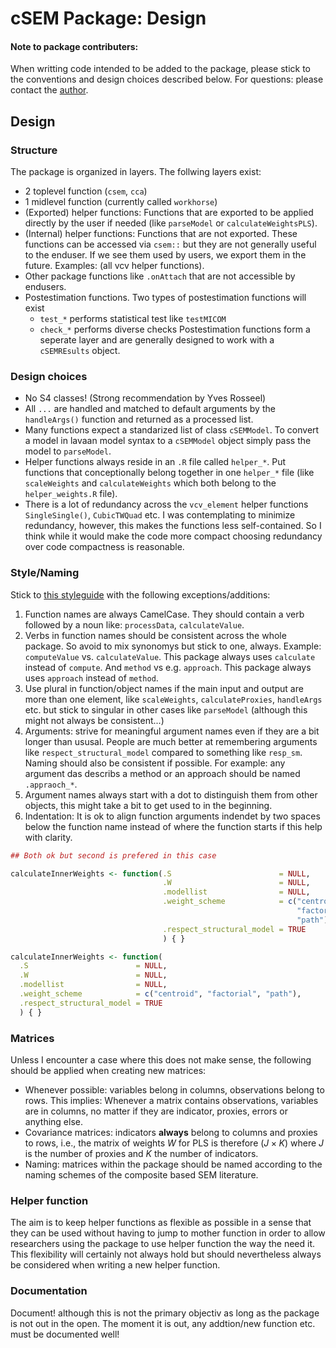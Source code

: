 cSEM Package: Design
====================

#### Note to package contributers:

When writting code intended to be added to the package, please stick to the 
conventions and design choices described below. For questions: 
please contact the [author](mailto:manuel.steiner@uni-wuerzburg.de).

Design
------

### Structure

The package is organized in layers. The follwing layers exist:

-   2 toplevel function (`csem`, `cca`)
-   1 midlevel function (currently called `workhorse`)
-   (Exported) helper functions: Functions that are exported to be applied directly
    by the user if needed (like `parseModel` or `calculateWeightsPLS`).
-   (Internal) helper functions: Functions that are not exported. 
    These functions can be accessed via `csem::` but they are not generally 
    useful to the enduser. If we see them used by users, we export them in the future. 
    Examples: (all vcv helper functions).
-   Other package functions like `.onAttach` that are not accessible by endusers.
-   Postestimation functions. Two types of postestimation functions will exist
    -   `test_*` performs statistical test like `testMICOM`
    -   `check_*` performs diverse checks Postestimation functions form a
         seperate layer and are generally designed to work with a `cSEMREsults` object.

### Design choices

-   No S4 classes! (Strong recommendation by Yves Rosseel)
-   All `...` are handled and matched to default arguments by the `handleArgs()` 
    function and returned as a processed list.
-   Many functions expect a standarized list of class `cSEMModel`. 
    To convert a model in lavaan model syntax to a `cSEMModel` object simply 
    pass the model to `parseModel`.
-   Helper functions always reside in an `.R` file called `helper_*`. 
    Put functions that conceptionally belong together in one `helper_*` file 
    (like `scaleWeights` and `calculateWeights` which both belong to the `helper_weights.R` file).
-   There is a lot of redundancy across the `vcv_element` helper functions
    `SingleSingle()`, `CubicTWQuad` etc. I was contemplating to minimize redundancy, 
    however, this makes the functions less self-contained.
    So I think while it would make the code more compact choosing redundancy 
    over code compactness is reasonable.

### Style/Naming

Stick to [this styleguide](http://style.tidyverse.org/) with the following exceptions/additions:

1.  Function names are always CamelCase. They should contain a verb followed 
    by a noun like: `processData`, `calculateValue`.
2.  Verbs in function names should be consistent across the whole package. 
    So avoid to mix synonomys but stick to one, always. 
    Example: `computeValue` vs. `calculateValue`. This package always uses 
    `calculate` instead of `compute`. And `method` vs e.g. `approach`. 
    This package always uses `approach` instead of `method`.
3.  Use plural in function/object names if the main input and output are more
    than one element, like `scaleWeights`, `calculateProxies`, `handleArgs` etc.
    but stick to singular in other cases like `parseModel` (although this might not always be consistent...)
4.  Arguments: strive for meaningful argument names even if they are a bit longer
    than ususal. People are much better at remembering arguments like `respect_structural_model` 
    compared to something like `resp_sm`. Naming should also be consistent
    if possible. For example: any argument das describs a method or an
    approach should be named `.appraoch_*`.
5.  Argument names always start with a dot to distinguish them from other 
    objects, this might take a bit to get used to in the beginning.
6.  Indentation: It is ok to align function arguments indendet by two spaces 
    below the function name instead of where the function starts if this help with clarity.

``` r
## Both ok but second is prefered in this case

calculateInnerWeights <- function(.S                        = NULL,
                                  .W                        = NULL,
                                  .modellist                = NULL,
                                  .weight_scheme            = c("centroid", 
                                                                "factorial", 
                                                                "path"),
                                  .respect_structural_model = TRUE
                                  ) { }

calculateInnerWeights <- function(
  .S                        = NULL,
  .W                        = NULL,
  .modellist                = NULL,
  .weight_scheme            = c("centroid", "factorial", "path"),
  .respect_structural_model = TRUE
  ) { }
```

### Matrices

Unless I encounter a case where this does not make sense, 
the following should be applied when creating new matrices:

-   Whenever possible: variables belong in columns, observations belong to rows.
    This implies: Whenever a matrix contains observations, variables are in 
    columns, no matter if they are indicator, proxies, errors or anything else.
-   Covariance matrices: indicators **always** belong to columns and proxies to
    rows, i.e., the matrix of weights *W* for PLS is therefore (*J* × *K*) 
    where *J* is the number of proxies and *K* the number of indicators.
-   Naming: matrices within the package should be named according to the naming
    schemes of the composite based SEM literature.

### Helper function

The aim is to keep helper functions as flexible as possible in a sense that 
they can be used without having to jump to mother function in order to 
allow researchers using the package to use helper function the way the need it.
This flexibility will certainly not always hold but should nevertheless always 
be considered when writing a new helper function.

### Documentation

Document! although this is not the primary objectiv as long as the package
is not out in the open. The moment it is out, any addtion/new function etc. 
must be documented well!
